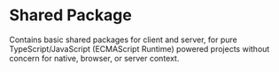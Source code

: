 # Shared Package

Contains basic shared packages for client and server, for pure TypeScript/JavaScript (ECMAScript Runtime) powered projects without concern for native, browser, or server context.